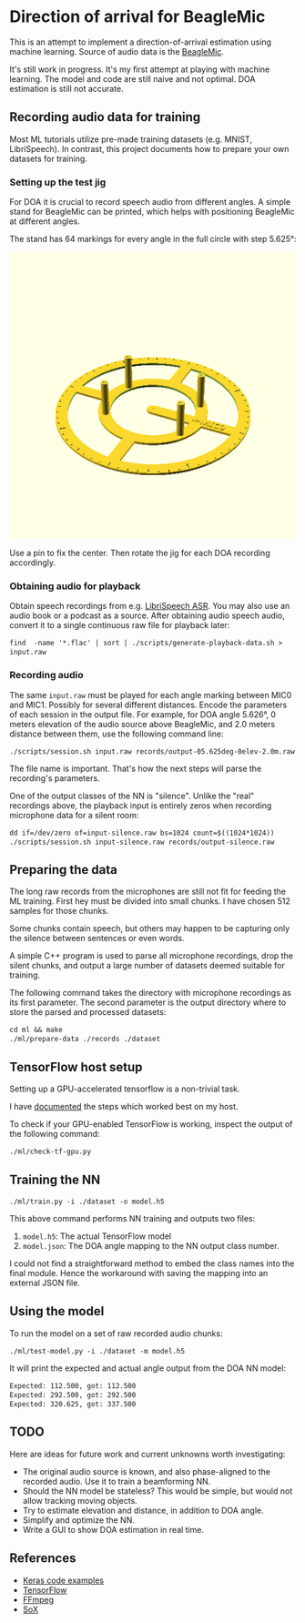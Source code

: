# Direction of arrival for BeagleMic

This is an attempt to implement a direction-of-arrival estimation
using machine learning. Source of audio data is the
[BeagleMic](https://gitlab.com/dinuxbg/beaglemic).

It's still work in progress. It's my first attempt at playing with
machine learning. The model and code are still naive and not optimal.
DOA estimation is still not accurate.

## Recording audio data for training

Most ML tutorials utilize pre-made training datasets (e.g. MNIST, LibriSpeech).
In contrast, this project documents how to prepare your own datasets
for training.

### Setting up the test jig

For DOA it is crucial to record speech audio from different angles. A simple
stand for BeagleMic can be printed, which helps with positioning BeagleMic
at different angles.

The stand has 64 markings for every angle in the full circle with step 5.625°:


![](stand/beaglemic-stand.png)

Use a pin to fix the center. Then rotate the jig for each DOA recording
accordingly.

### Obtaining audio for playback

Obtain speech recordings from e.g. [LibriSpeech ASR](http://www.openslr.org/12/).
You may also use an audio book or a podcast as a source. After obtaining audio
speech audio, convert it to a single continuous raw file for playback later:

	find  -name '*.flac' | sort | ./scripts/generate-playback-data.sh > input.raw

### Recording audio

The same `input.raw` must be played for each angle marking between MIC0 and MIC1.
Possibly for several different distances. Encode the parameters of each session
in the output file. For example, for DOA angle 5.626°, 0 meters elevation of
the audio source above BeagleMic, and 2.0 meters distance between them, use
the following command line:

	./scripts/session.sh input.raw records/output-05.625deg-0elev-2.0m.raw

The file name is important. That's how the next steps will parse the
recording's parameters.

One of the output classes of the NN is "silence". Unlike the "real" recordings
above, the playback input is entirely zeros when recording microphone data
for a silent room:

	dd if=/dev/zero of=input-silence.raw bs=1024 count=$((1024*1024))
	./scripts/session.sh input-silence.raw records/output-silence.raw

## Preparing the data

The long raw records from the microphones are still not fit for feeding the
ML training. First hey must be divided into small chunks. I have chosen 512
samples for those chunks.

Some chunks contain speech, but others may happen to be capturing only the
silence between sentences or even words.

A simple C++ program is used to parse all microphone recordings, drop
the silent chunks, and output a large number of datasets deemed suitable
for training.

The following command takes the directory with microphone recordings as its
first parameter. The second parameter is the output directory where to store
the parsed and processed datasets:

	cd ml && make
	./ml/prepare-data ./records ./dataset

## TensorFlow host setup

Setting up a GPU-accelerated tensorflow is a non-trivial task.

I have [documented](./host/README.md) the steps which worked best on my host.

To check if your GPU-enabled TensorFlow is working, inspect the output of
the following command:

	./ml/check-tf-gpu.py

## Training the NN

	./ml/train.py -i ./dataset -o model.h5

This above command performs NN training and outputs two files:

 1. `model.h5`: The actual TensorFlow model
 2. `model.json`: The DOA angle mapping to the NN output class number.

I could not find a straightforward method to embed the class names into
the final module. Hence the workaround with saving the mapping into
an external JSON file.

## Using the model

To run the model on a set of raw recorded audio chunks:

	./ml/test-model.py -i ./dataset -m model.h5

It will print the expected and actual angle output from the DOA NN model:

	Expected: 112.500, got: 112.500
	Expected: 292.500, got: 292.500
	Expected: 320.625, got: 337.500

## TODO

Here are ideas for future work and current unknowns worth investigating:

 - The original audio source is known, and also phase-aligned to the recorded audio. Use it to train a beamforming NN.
 - Should the NN model be stateless? This would be simple, but would not allow tracking moving objects.
 - Try to estimate elevation and distance, in addition to DOA angle.
 - Simplify and optimize the NN.
 - Write a GUI to show DOA estimation in real time.

## References

 - [Keras code examples](https://keras.io/examples/)
 - [TensorFlow](https://www.tensorflow.org/)
 - [FFmpeg](https://ffmpeg.org/)
 - [SoX](https://sox.sourceforge.net/)
